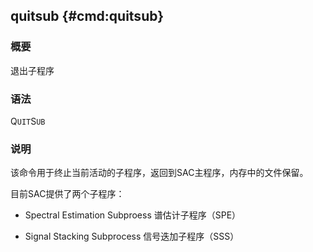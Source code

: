 ## quitsub {#cmd:quitsub}

### 概要

退出子程序

### 语法

Q`UIT`S`UB`

### 说明

该命令用于终止当前活动的子程序，返回到SAC主程序，内存中的文件保留。

目前SAC提供了两个子程序：

-   Spectral Estimation Subproess 谱估计子程序（SPE）

-   Signal Stacking Subprocess 信号迭加子程序（SSS）


